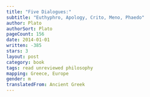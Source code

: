```yaml
---
title: "Five Dialogues:"
subtitle: "Euthyphro, Apology, Crito, Meno, Phaedo"
author: Plato
authorSort: Plato
pageCount: 156
date: 2014-01-01
written: -385
stars: 3
layout: post
category: book
tags: read unreviewed philosophy
mapping: Greece, Europe
gender: m
translatedFrom: Ancient Greek
---
```

